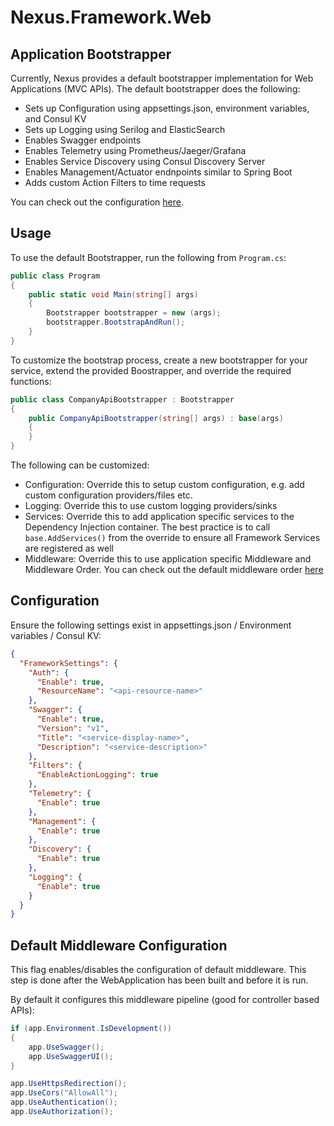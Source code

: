 # Nexus.Framework.Web

## Application Bootstrapper
Currently, Nexus provides a default bootstrapper implementation for Web Applications (MVC APIs).
The default bootstrapper does the following:
* Sets up Configuration using appsettings.json, environment variables, and Consul KV
* Sets up Logging using Serilog and ElasticSearch
* Enables Swagger endpoints
* Enables Telemetry using Prometheus/Jaeger/Grafana
* Enables Service Discovery using Consul Discovery Server
* Enables Management/Actuator endnpoints similar to Spring Boot
* Adds custom Action Filters to time requests

You can check out the configuration [here](#configuration).

## Usage
To use the default Bootstrapper, run the following from `Program.cs`:
```csharp
public class Program
{
    public static void Main(string[] args)
    {
        Bootstrapper bootstrapper = new (args);
        bootstrapper.BootstrapAndRun();
    }
}
```

To customize the bootstrap process, create a new bootstrapper for your service, extend the provided Boostrapper, and
override the required functions:

```csharp
public class CompanyApiBootstrapper : Bootstrapper
{
    public CompanyApiBootstrapper(string[] args) : base(args)
    {
    }
}
```

The following can be customized:
* Configuration: Override this to setup custom configuration, e.g. add custom configuration providers/files etc.
* Logging: Override this to use custom logging providers/sinks
* Services: Override this to add application specific services to the Dependency Injection container. The best practice 
is to call `base.AddServices()` from the override to ensure all Framework Services are registered as well
* Middleware: Override this to use application specific Middleware and Middleware Order. You can check out the default
middleware order [here](#default-middleware-configuration)

## Configuration

Ensure the following settings exist in appsettings.json / Environment variables / Consul KV:

```json
{
  "FrameworkSettings": {
    "Auth": {
      "Enable": true,
      "ResourceName": "<api-resource-name>"
    },
    "Swagger": {
      "Enable": true,
      "Version": "v1",
      "Title": "<service-display-name>",
      "Description": "<service-description>"
    },
    "Filters": {
      "EnableActionLogging": true
    },
    "Telemetry": {
      "Enable": true
    },
    "Management": {
      "Enable": true
    },
    "Discovery": {
      "Enable": true
    },
    "Logging": {
      "Enable": true
    }
  }
}
```

## Default Middleware Configuration
This flag enables/disables the configuration of default middleware. This step is done after the WebApplication has
been built and before it is run.

By default it configures this middleware pipeline (good for controller based APIs):
```csharp
if (app.Environment.IsDevelopment())
{
    app.UseSwagger();
    app.UseSwaggerUI();
}

app.UseHttpsRedirection();
app.UseCors("AllowAll");
app.UseAuthentication();
app.UseAuthorization();
```
